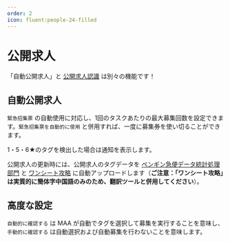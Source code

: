 ```yaml
---
order: 2
icon: fluent:people-24-filled
---
```


# 公開求人

「自動公開求人」と [公開求人認識](./tools.md#公開求人認識) は別々の機能です！

## 自動公開求人

`緊急招集票` の自動使用に対応し、1回のタスクあたりの最大募集回数を設定できます。`緊急招集票を自動的に使用` と併用すれば、一度に募集券を使い切ることができます。

1・5・6★のタグを検出した場合は通知を表示します。

公開求人の更新時には、公開求人のタグデータを [ペンギン急便データ統計処理部門](https://penguin-stats.io/) と [ワンシート攻略](https://ark.yituliu.cn/) に自動アップロードします（**ご注意：「ワンシート攻略」は実質的に簡体字中国語のみのため、翻訳ツールと併用してください**）。

## 高度な設定

`自動的に確認する` は MAA が自動でタグを選択して募集を実行することを意味し、`手動的に確認する` は自動選択および自動募集を行わないことを意味します。
